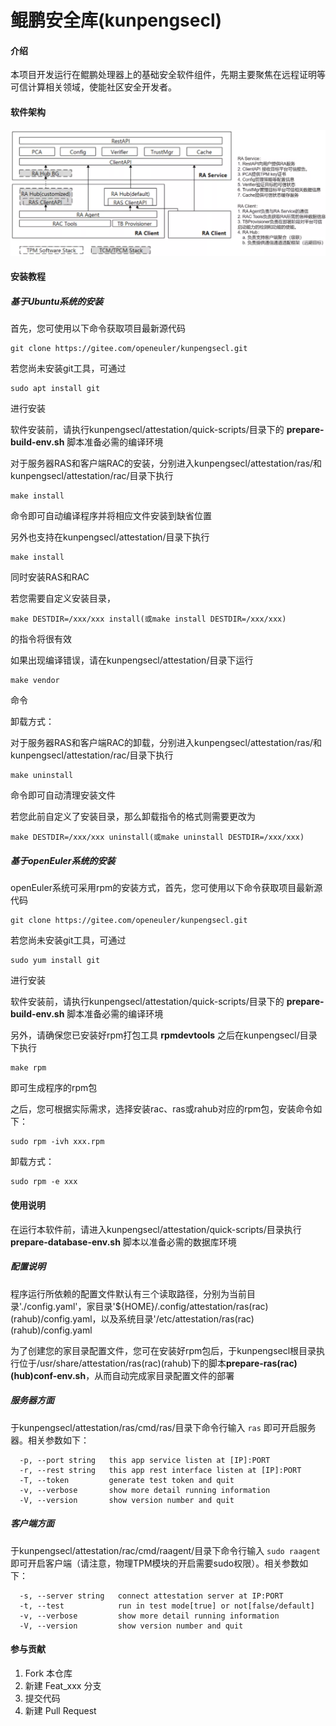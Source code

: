 # 鲲鹏安全库(kunpengsecl)

#### 介绍
本项目开发运行在鲲鹏处理器上的基础安全软件组件，先期主要聚焦在远程证明等可信计算相关领域，使能社区安全开发者。

#### 软件架构
![kunpengsecl arch](doc/RA-arch-1.png "kunpengsecl远程证明架构图")

#### 安装教程

##### 基于Ubuntu系统的安装

首先，您可使用以下命令获取项目最新源代码
```
git clone https://gitee.com/openeuler/kunpengsecl.git
```
若您尚未安装git工具，可通过
```
sudo apt install git
```
进行安装

软件安装前，请执行kunpengsecl/attestation/quick-scripts/目录下的
**prepare-build-env.sh**
脚本准备必需的编译环境

对于服务器RAS和客户端RAC的安装，分别进入kunpengsecl/attestation/ras/和kunpengsecl/attestation/rac/目录下执行
```
make install
```
命令即可自动编译程序并将相应文件安装到缺省位置

另外也支持在kunpengsecl/attestation/目录下执行
```
make install
```
同时安装RAS和RAC

若您需要自定义安装目录，
```
make DESTDIR=/xxx/xxx install(或make install DESTDIR=/xxx/xxx)
```
的指令将很有效

如果出现编译错误，请在kunpengsecl/attestation/目录下运行
```
make vendor
```
命令

卸载方式：

对于服务器RAS和客户端RAC的卸载，分别进入kunpengsecl/attestation/ras/和kunpengsecl/attestation/rac/目录下执行
```
make uninstall
```
命令即可自动清理安装文件

若您此前自定义了安装目录，那么卸载指令的格式则需要更改为
```
make DESTDIR=/xxx/xxx uninstall(或make uninstall DESTDIR=/xxx/xxx)
```

##### 基于openEuler系统的安装

openEuler系统可采用rpm的安装方式，首先，您可使用以下命令获取项目最新源代码
```
git clone https://gitee.com/openeuler/kunpengsecl.git
```
若您尚未安装git工具，可通过
```
sudo yum install git
```
进行安装

软件安装前，请执行kunpengsecl/attestation/quick-scripts/目录下的
**prepare-build-env.sh**
脚本准备必需的编译环境

另外，请确保您已安装好rpm打包工具
**rpmdevtools**
之后在kunpengsecl/目录下执行
```
make rpm
```
即可生成程序的rpm包

之后，您可根据实际需求，选择安装rac、ras或rahub对应的rpm包，安装命令如下：
```
sudo rpm -ivh xxx.rpm
```
卸载方式：
```
sudo rpm -e xxx
```
#### 使用说明
在运行本软件前，请进入kunpengsecl/attestation/quick-scripts/目录执行
**prepare-database-env.sh**
脚本以准备必需的数据库环境

##### 配置说明
程序运行所依赖的配置文件默认有三个读取路径，分别为当前目录'./config.yaml'，家目录'${HOME}/.config/attestation/ras(rac)(rahub)/config.yaml，以及系统目录'/etc/attestation/ras(rac)(rahub)/config.yaml

为了创建您的家目录配置文件，您可在安装好rpm包后，于kunpengsecl根目录执行位于/usr/share/attestation/ras(rac)(rahub)下的脚本**prepare-ras(rac)(hub)conf-env.sh**，从而自动完成家目录配置文件的部署

##### 服务器方面
于kunpengsecl/attestation/ras/cmd/ras/目录下命令行输入
``ras``
即可开启服务器。相关参数如下：
```
  -p, --port string   this app service listen at [IP]:PORT
  -r, --rest string   this app rest interface listen at [IP]:PORT
  -T, --token         generate test token and quit
  -v, --verbose       show more detail running information
  -V, --version       show version number and quit
```

##### 客户端方面
于kunpengsecl/attestation/rac/cmd/raagent/目录下命令行输入
``sudo raagent``
即可开启客户端（请注意，物理TPM模块的开启需要sudo权限）。相关参数如下：
```
  -s, --server string   connect attestation server at IP:PORT
  -t, --test            run in test mode[true] or not[false/default]
  -v, --verbose         show more detail running information
  -V, --version         show version number and quit
```

#### 参与贡献

1.  Fork 本仓库
2.  新建 Feat_xxx 分支
3.  提交代码
4.  新建 Pull Request

